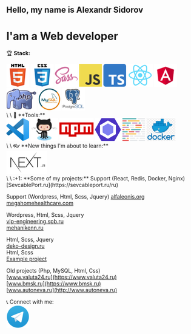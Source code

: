## Hello, my name is Alexandr Sidorov
# I'am a Web developer  

🏆 **Stack:**  
<div> 
<img src="./src/assets/images/html5.png"  height="60" alt="HTML5">
<img src="./src/assets/images/css3.png"  height="60" alt="CSS3">
<img src="./src/assets/images/sass.png"  height="60" alt="SASS">
<img src="./src/assets/images/js.png"  height="60" alt="JS">
<img src="./src/assets/images/ts.png"  height="60" alt="TypeScript">
<img src="./src/assets/images/react.png"  height="60" alt="React">
<img src="./src/assets/images/angular.svg"  height="60" alt="Angular">
<img src="./src/assets/images/php.png"  height="60" alt="PHP">
<img src="./src/assets/images/mysql.jpg"  height="60" alt="MySQL">
<img src="./src/assets/images/postgresql.png"  height="60" alt="PostgreSQL">
</div>
\  
\  
🔨 **Tools:**    
<div> 
<img src="./src/assets/images/vscode.png"  height="60" alt="VSCode">
<img src="./src/assets/images/github.png"  height="60" alt="GitHub">
<img src="./src/assets/images/npm.png"  height="60" alt="NPM">
<img src="./src/assets/images/eslint.svg"  height="60" alt="Eslint">
<img src="./src/assets/images/prettier.svg"  height="60" alt="Prettier">
<img src="./src/assets/images/docker.png"  height="60" alt="Docker">
</div> 
\  
\  
👓 **New things I'm about to learn:**  
<div> 
<img src="./src/assets/images/nextjs.png"  height="60" alt="NextJS">
</div> 
\  
\  
:+1: **Some of my projects:**  
Support (React, Redis, Docker, Nginx)  
[SevcablePort.ru](https://sevcableport.ru/ru)  
  
Support (Wordpress, Html, Scss, Jquery)
[alfaleonis.org](https://alfaleonis.org/)  
[megahomehealthcare.com](https://megahomehealthcare.com/)  
  
  
Wordpress, Html, Scss, Jquery  
[vip-engineering.spb.ru](http://vip-engineering.spb.ru/)  
[mehanikenn.ru](http://mehanikenn.ru/)  
  
Html, Scss, Jquery  
[deko-design.ru](http://deko-design.ru)  
Html, Scss  
[Example project](https://thirsty-jones-488e18.netlify.app)  
  
Old projects (Php, MySQL, Html, Css)  
[www.valuta24.ru](https://www.valuta24.ru)  
[www.bmsk.ru](https://www.bmsk.ru)  
[www.autoneva.ru](http://www.autoneva.ru)  


📞 Connect with me:  
[<img src="./src/assets/images/telegramm.png"  height="60" alt="Telegramm">](https://t.me/dinichru) 